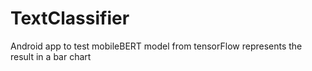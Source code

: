 # TextClassifier
Android app to test mobileBERT model from tensorFlow represents the result in a bar chart
